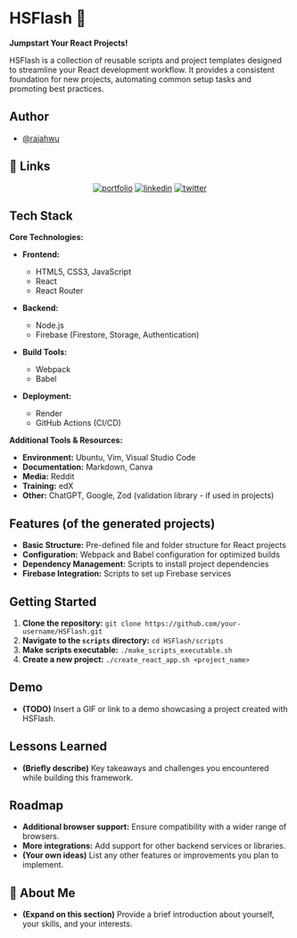 # HSFlash 🚀

**Jumpstart Your React Projects!**

HSFlash is a collection of reusable scripts and project templates designed to streamline your React development workflow.  It provides a consistent foundation for new projects, automating common setup tasks and promoting best practices.

## Author

- [@rajahwu](https://www.github.com/rajahwu)

## 🔗 Links

<div align="center">

[![portfolio](https://img.shields.io/badge/my_portfolio-000?style=for-the-badge&logo=ko-fi&logoColor=white)](https://katherineoelsner.com/)
[![linkedin](https://img.shields.io/badge/linkedin-0A66C2?style=for-the-badge&logo=linkedin&logoColor=white)](https://www.linkedin.com/)
[![twitter](https://img.shields.io/badge/twitter-1DA1F2?style=for-the-badge&logo=twitter&logoColor=white)](https://twitter.com/)
</div>

## Tech Stack

**Core Technologies:**

- **Frontend:**
  - HTML5, CSS3, JavaScript
  - React
  - React Router

- **Backend:**
  - Node.js
  - Firebase (Firestore, Storage, Authentication)

- **Build Tools:**
  - Webpack
  - Babel

- **Deployment:**
  - Render
  - GitHub Actions (CI/CD)

**Additional Tools & Resources:**

- **Environment:** Ubuntu, Vim, Visual Studio Code
- **Documentation:** Markdown, Canva
- **Media:** Reddit
- **Training:** edX
- **Other:** ChatGPT, Google, Zod (validation library - if used in projects)

## Features (of the generated projects)

- **Basic Structure:**  Pre-defined file and folder structure for React projects
- **Configuration:**  Webpack and Babel configuration for optimized builds
- **Dependency Management:** Scripts to install project dependencies
- **Firebase Integration:**  Scripts to set up Firebase services

## Getting Started

1. **Clone the repository:** `git clone https://github.com/your-username/HSFlash.git`
2. **Navigate to the `scripts` directory:** `cd HSFlash/scripts`
3. **Make scripts executable:** `./make_scripts_executable.sh`
4. **Create a new project:** `./create_react_app.sh <project_name>`

## Demo

- **(TODO)** Insert a GIF or link to a demo showcasing a project created with HSFlash.

## Lessons Learned

- **(Briefly describe)** Key takeaways and challenges you encountered while building this framework.

## Roadmap

- **Additional browser support:** Ensure compatibility with a wider range of browsers.
- **More integrations:**  Add support for other backend services or libraries.
- **(Your own ideas)**  List any other features or improvements you plan to implement.

## 🚀 About Me

- **(Expand on this section)**  Provide a brief introduction about yourself, your skills, and your interests.
